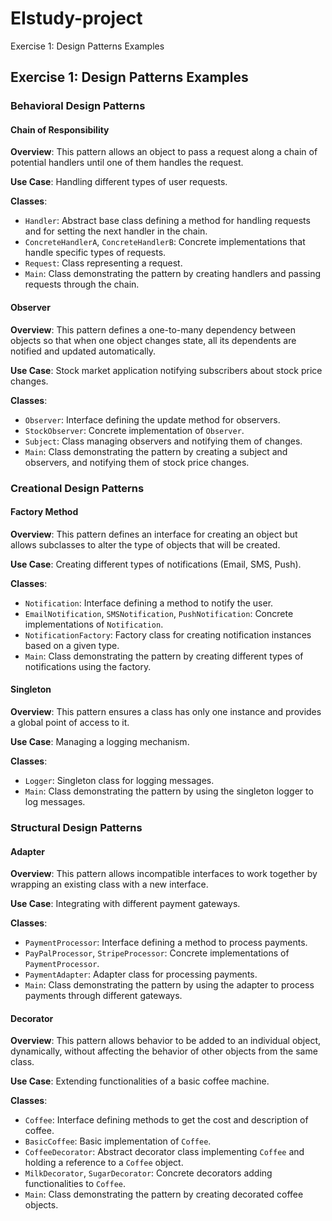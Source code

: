 # EIstudy-project
Exercise 1: Design Patterns Examples

## Exercise 1: Design Patterns Examples

### Behavioral Design Patterns

#### Chain of Responsibility

**Overview**: This pattern allows an object to pass a request along a chain of potential handlers until one of them handles the request.

**Use Case**: Handling different types of user requests.

**Classes**:
- `Handler`: Abstract base class defining a method for handling requests and for setting the next handler in the chain.
- `ConcreteHandlerA`, `ConcreteHandlerB`: Concrete implementations that handle specific types of requests.
- `Request`: Class representing a request.
- `Main`: Class demonstrating the pattern by creating handlers and passing requests through the chain.

#### Observer

**Overview**: This pattern defines a one-to-many dependency between objects so that when one object changes state, all its dependents are notified and updated automatically.

**Use Case**: Stock market application notifying subscribers about stock price changes.

**Classes**:
- `Observer`: Interface defining the update method for observers.
- `StockObserver`: Concrete implementation of `Observer`.
- `Subject`: Class managing observers and notifying them of changes.
- `Main`: Class demonstrating the pattern by creating a subject and observers, and notifying them of stock price changes.

### Creational Design Patterns

#### Factory Method

**Overview**: This pattern defines an interface for creating an object but allows subclasses to alter the type of objects that will be created.

**Use Case**: Creating different types of notifications (Email, SMS, Push).

**Classes**:
- `Notification`: Interface defining a method to notify the user.
- `EmailNotification`, `SMSNotification`, `PushNotification`: Concrete implementations of `Notification`.
- `NotificationFactory`: Factory class for creating notification instances based on a given type.
- `Main`: Class demonstrating the pattern by creating different types of notifications using the factory.

#### Singleton

**Overview**: This pattern ensures a class has only one instance and provides a global point of access to it.

**Use Case**: Managing a logging mechanism.

**Classes**:
- `Logger`: Singleton class for logging messages.
- `Main`: Class demonstrating the pattern by using the singleton logger to log messages.

### Structural Design Patterns

#### Adapter

**Overview**: This pattern allows incompatible interfaces to work together by wrapping an existing class with a new interface.

**Use Case**: Integrating with different payment gateways.

**Classes**:
- `PaymentProcessor`: Interface defining a method to process payments.
- `PayPalProcessor`, `StripeProcessor`: Concrete implementations of `PaymentProcessor`.
- `PaymentAdapter`: Adapter class for processing payments.
- `Main`: Class demonstrating the pattern by using the adapter to process payments through different gateways.

#### Decorator

**Overview**: This pattern allows behavior to be added to an individual object, dynamically, without affecting the behavior of other objects from the same class.

**Use Case**: Extending functionalities of a basic coffee machine.

**Classes**:
- `Coffee`: Interface defining methods to get the cost and description of coffee.
- `BasicCoffee`: Basic implementation of `Coffee`.
- `CoffeeDecorator`: Abstract decorator class implementing `Coffee` and holding a reference to a `Coffee` object.
- `MilkDecorator`, `SugarDecorator`: Concrete decorators adding functionalities to `Coffee`.
- `Main`: Class demonstrating the pattern by creating decorated coffee objects.

